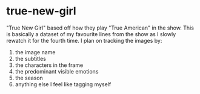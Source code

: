 # true-new-girl
"True New Girl" based off how they play "True American" in the show.
This is basically a dataset of my favourite lines from the show as I slowly rewatch it for the fourth time. I plan on tracking the images by:
1. the image name
2. the subtitles
3. the characters in the frame
4. the predominant visible emotions
5. the season
6. anything else I feel like tagging myself
